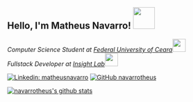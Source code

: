 <h2> Hello, I'm Matheus Navarro! <img src="https://media.giphy.com/media/bcKmIWkUMCjVm/source.gif" width="50"></h2>
<p><em>Computer Science Student at <a href="https://cc.ufc.br/">Federal University of Ceara</a><img src="https://media.giphy.com/media/U3PPYWIvtXFQrhphSL/source.gif" width="30"></br>Fullstack Developer at <a href="https://insightlab.ufc.br">Insight Lab</a><img src="https://media.giphy.com/media/WUlplcMpOCEmTGBtBW/giphy.gif" width="30">
</em></p>

<!-- [![Twitter: navarrotheus](https://img.shields.io/twitter/follow/navarrotheus?style=social)](https://twitter.com/navarrotheus) -->
[![Linkedin: matheusnavarro](https://img.shields.io/badge/-matheusnavarro-blue?style=flat-square&logo=Linkedin&logoColor=white&link=https://www.linkedin.com/in/matheusnavarro/)](https://www.linkedin.com/in/matheusnavarro)
[![GitHub navarrotheus](https://img.shields.io/github/followers/navarrotheus?label=follow&style=social)](https://github.com/navarrotheus)

[![navarrotheus's github stats](https://github-readme-stats.vercel.app/api?username=navarrotheus)](https://github.com/navarrotheus/github-readme-stats)
